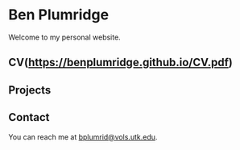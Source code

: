 
# Ben Plumridge
Welcome to my personal website.

## CV(https://benplumridge.github.io/CV.pdf)

## Projects

## Contact
You can reach me at  [bplumrid@vols.utk.edu](mailto:bplumrid@vols.utk.edu).
